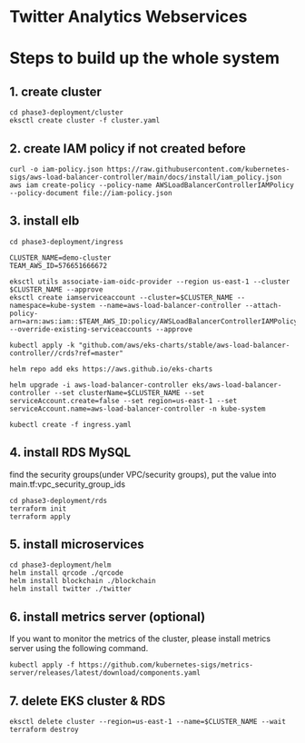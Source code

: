 # Twitter Analytics Webservices

# Steps to build up the whole system

## 1. create cluster
```
cd phase3-deployment/cluster
eksctl create cluster -f cluster.yaml
```

## 2. create IAM policy if not created before
```
curl -o iam-policy.json https://raw.githubusercontent.com/kubernetes-sigs/aws-load-balancer-controller/main/docs/install/iam_policy.json
aws iam create-policy --policy-name AWSLoadBalancerControllerIAMPolicy --policy-document file://iam-policy.json
```

## 3. install elb 
```
cd phase3-deployment/ingress

CLUSTER_NAME=demo-cluster
TEAM_AWS_ID=576651666672

eksctl utils associate-iam-oidc-provider --region us-east-1 --cluster $CLUSTER_NAME --approve
eksctl create iamserviceaccount --cluster=$CLUSTER_NAME --namespace=kube-system --name=aws-load-balancer-controller --attach-policy-arn=arn:aws:iam::$TEAM_AWS_ID:policy/AWSLoadBalancerControllerIAMPolicy --override-existing-serviceaccounts --approve

kubectl apply -k "github.com/aws/eks-charts/stable/aws-load-balancer-controller//crds?ref=master"

helm repo add eks https://aws.github.io/eks-charts

helm upgrade -i aws-load-balancer-controller eks/aws-load-balancer-controller --set clusterName=$CLUSTER_NAME --set serviceAccount.create=false --set region=us-east-1 --set serviceAccount.name=aws-load-balancer-controller -n kube-system

kubectl create -f ingress.yaml
```

## 4. install RDS MySQL
find the security groups(under VPC/security groups), put the value into main.tf:vpc_security_group_ids
```
cd phase3-deployment/rds
terraform init
terraform apply
```


## 5. install microservices
```
cd phase3-deployment/helm
helm install qrcode ./qrcode
helm install blockchain ./blockchain
helm install twitter ./twitter
```

## 6. install metrics server (optional)
If you want to monitor the metrics of the cluster, please install metrics server using the following command.
```
kubectl apply -f https://github.com/kubernetes-sigs/metrics-server/releases/latest/download/components.yaml
```

## 7. delete EKS cluster & RDS
```
eksctl delete cluster --region=us-east-1 --name=$CLUSTER_NAME --wait
terraform destroy
```
